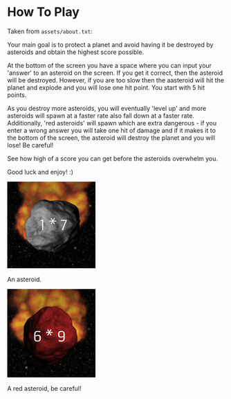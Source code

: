 # How To Play

Taken from `assets/about.txt`:

Your main goal is to protect a planet and avoid having it be destroyed by asteroids 
and obtain the highest score possible.

At the bottom of the screen you have a space where you can input your 'answer' 
to an asteroid on the screen. If you get it correct, then the asteroid will be 
destroyed. However, if you are too slow then the aasteroid will hit the planet 
and explode and you will lose one hit point. You start with 5 hit points.

As you destroy more asteroids, you will eventually 'level up' and more asteroids 
will spawn at a faster rate also fall down at a faster rate. Additionally, 
'red asteroids' will spawn which are extra dangerous - if you enter a wrong answer 
you will take one hit of damage and if it makes it to the bottom of the screen, 
the asteroid will destroy the planet and you will lose! Be careful!

See how high of a score you can get before the asteroids overwhelm you.

Good luck and enjoy! :)

![asteroid](media/asteroid.png)

An asteroid.

![asteroid](media/red_asteroid.png)

A red asteroid, be careful!
